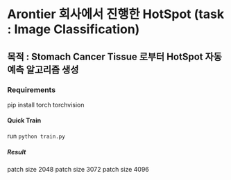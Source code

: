 # Arontier 회사에서 진행한 HotSpot (task : Image Classification)


## 목적 : Stomach Cancer Tissue 로부터 HotSpot 자동 예측 알고리즘 생성



### Requirements

pip install torch torchvision

#### Quick Train

run ```python train.py```

##### Result

patch size 2048
patch size 3072
patch size 4096